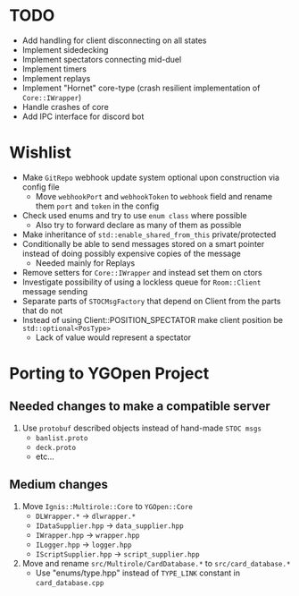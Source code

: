 # TODO

* Add handling for client disconnecting on all states
* Implement sidedecking
* Implement spectators connecting mid-duel
* Implement timers
* Implement replays
* Implement "Hornet" core-type (crash resilient implementation of `Core::IWrapper`)
* Handle crashes of core
* Add IPC interface for discord bot

# Wishlist

* Make `GitRepo` webhook update system optional upon construction via config file
  * Move `webhookPort` and `webhookToken` to `webhook` field and rename them `port` and `token` in the config
* Check used enums and try to use `enum class` where possible
  * Also try to forward declare as many of them as possible
* Make inheritance of `std::enable_shared_from_this` private/protected
* Conditionally be able to send messages stored on a smart pointer instead of doing possibly expensive copies of the message
  * Needed mainly for Replays
* Remove setters for `Core::IWrapper` and instead set them on ctors
* Investigate possibility of using a lockless queue for `Room::Client` message sending
* Separate parts of `STOCMsgFactory` that depend on Client from the parts that do not
* Instead of using Client::POSITION_SPECTATOR make client position be `std::optional<PosType>`
  * Lack of value would represent a spectator

# Porting to YGOpen Project

## Needed changes to make a compatible server
1. Use `protobuf` described objects instead of hand-made `STOC msgs`
   * `banlist.proto`
   * `deck.proto`
   * etc...

## Medium changes
1. Move `Ignis::Multirole::Core` to `YGOpen::Core`
   * `DLWrapper.*` -> `dlwrapper.*`
   * `IDataSupplier.hpp` -> `data_supplier.hpp`
   * `IWrapper.hpp` -> `wrapper.hpp`
   * `ILogger.hpp` -> `logger.hpp`
   * `IScriptSupplier.hpp` -> `script_supplier.hpp`
2. Move and rename `src/Multirole/CardDatabase.*` to `src/card_database.*`
   * Use "enums/type.hpp" instead of `TYPE_LINK` constant in `card_database.cpp`
